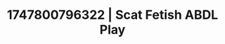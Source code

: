 ---
categories:
- Athlete
- Digital erotica realm
- Deep gaze
- Bare skin
- Heat of the moment
image: /assets/images/1747800796322.jpg
layout: post
seo:
  description: Featured content with sensual ABDL Play, Scat Fetish. HD images available.
  keywords: ABDL Play, Scat Fetish
  og_image: /assets/images/1747800796322.jpg
  schema_type: VisualArtwork
tags:
- '#1747800796322'
- ABDL Play
- Scat Fetish
title: 1747800796322 | Scat Fetish ABDL Play
---